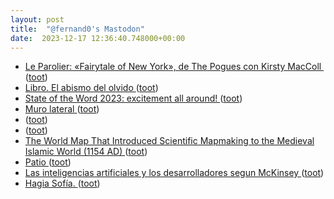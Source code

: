 ```yaml
---
layout: post
title:  "@fernand0's Mastodon"
date:  2023-12-17 12:36:40.748000+00:00
---
```

*  [Le Parolier: «Fairytale of New York», de The Pogues con Kirsty MacColl  ](https://www.jotdown.es/2023/12/fairytale-of-new-york-pogues-kirsty-maccoll) ([toot](https://mastodon.social/@fernand0/111595788741786533))
*  [Libro. El abismo del olvido ](https://fotografiasenmovimiento.wordpress.com/2023/12/17/libro-el-abismo-del-olvido) ([toot](https://mastodon.social/@fernand0/111595609016717002))
*  [State of the Word 2023: excitement all around! ](https://poststatus.com/state-of-the-word-2023-excitement-all-around) ([toot](https://mastodon.social/@fernand0/111595594644383603))
*  [Muro lateral ](https://www.flickr.com/photos/fernand0/53388179745) ([toot](https://mastodon.social/@fernand0/111595450283751871))
*  [ ](https://mastodon.social/users/fernand0/statuses/111595334129003696/activity) ([toot](https://mastodon.social/users/fernand0/statuses/111595334129003696/activity))
*  [ ](https://paquita.masto.host/@manu) ([toot](https://mastodon.social/@fernand0/111595333810897980))
*  [The World Map That Introduced Scientific Mapmaking to the Medieval Islamic World (1154 AD) ](https://www.openculture.com/2023/12/the-world-map-that-introduced-scientific-mapmaking-to-the-medieval-islamic-world-1154-ad.htm) ([toot](https://mastodon.social/@fernand0/111595323563221034))
*  [Patio ](https://www.flickr.com/photos/fernand0/53339348666) ([toot](https://mastodon.social/@fernand0/111595245656246852))
*  [Las inteligencias artificiales y los desarrolladores segun McKinsey ](https://fernand0.github.io//desarrolladores-ia) ([toot](https://mastodon.social/@fernand0/111595245652589217))
*  [Hagia Sofía. ](https://avecesunafoto.wordpress.com/2023/12/07/hagia-sofia) ([toot](https://mastodon.social/@fernand0/111595245634125236))

